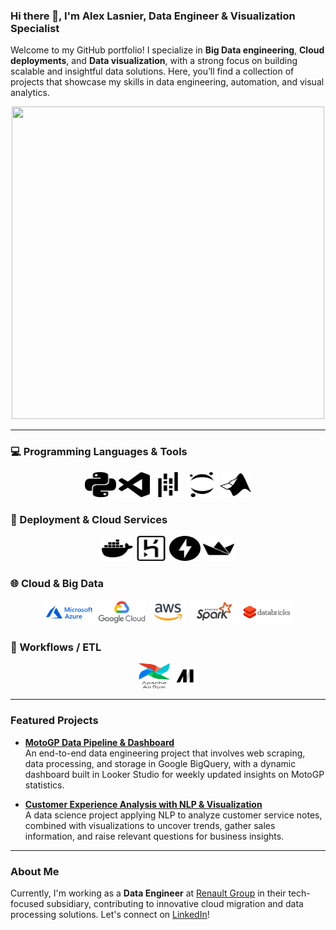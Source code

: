 ### Hi there 👋, I'm **Alex Lasnier**, Data Engineer & Visualization Specialist

Welcome to my GitHub portfolio! I specialize in **Big Data engineering**, **Cloud deployments**, and **Data visualization**, with a strong focus on building scalable and insightful data solutions. Here, you’ll find a collection of projects that showcase my skills in data engineering, automation, and visual analytics.

<div align="center">
  <img src="https://uploads-ssl.webflow.com/5c19100c2b50073e6ee69da1/60d35967a853a1b14851703b_All%20the%20data%20(1).gif" width="500" height="500"/>
</div>

---

### 💻 Programming Languages & Tools

<div align="center">
<img src="src/python.svg" width="50" height="40"> <img src="src/visualstudiocode.svg" width="50" height="40"> <img src="src/pandas.svg" width="50" height="40"> <img src="src/jupyter.svg" width="50" height="40"> <img src="src/matlab.jpg" width="50" height="40">
</div>

### 🚀 Deployment & Cloud Services

<div align="center">
<img src="src/docker.svg" width="50" height="40"> <img src="src/heroku.svg" width="50" height="40"> <img src="src/fastapi.svg" width="50" height="40"> <img src="src/streamlit.svg" width="50" height="40">
</div>

### 🌐 Cloud & Big Data

<div align="center">
<img src="src/azure.svg" height="40"> <img src="src/gcp.svg" height="40"> <img src="src/aws.svg" height="40"> <img src="src/spark.svg" height="40"> <img src="src/databricks.svg" height="40">
</div>

### 🔄 Workflows / ETL

<div align="center">
<img src="src/airflow.svg" width="50" height="40"> <img src="src/mage.png" height="40">
</div>

---

### Featured Projects

- **[MotoGP Data Pipeline & Dashboard](link_to_repo)**  
  An end-to-end data engineering project that involves web scraping, data processing, and storage in Google BigQuery, with a dynamic dashboard built in Looker Studio for weekly updated insights on MotoGP statistics.

- **[Customer Experience Analysis with NLP & Visualization](link_to_repo)**  
  A data science project applying NLP to analyze customer service notes, combined with visualizations to uncover trends, gather sales information, and raise relevant questions for business insights.

---

### About Me

Currently, I'm working as a **Data Engineer** at [Renault Group](https://www.renaultgroup.com/) in their tech-focused subsidiary, contributing to innovative cloud migration and data processing solutions. Let's connect on [LinkedIn](https://www.linkedin.com/in/alex-lasnier/)!

<!--
**alasnier/alasnier** is a ✨ _special_ ✨ repository because its `README.md` (this file) appears on your GitHub profile.

Here are some ideas to get you started:

- 🔭 I’m currently working on ...
- 🌱 I’m currently learning ...
- 👯 I’m looking to collaborate on ...
- 🤔 I’m looking for help with ...
- 💬 Ask me about ...
- 📫 How to reach me: ...
- 😄 Pronouns: ...
- ⚡ Fun fact: ...
-->

